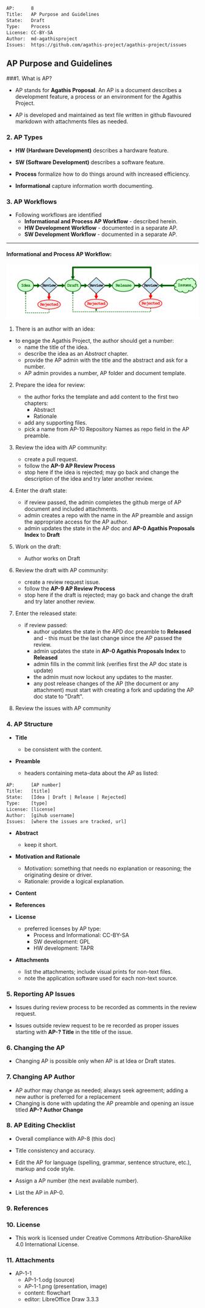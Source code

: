 ```
AP:      8
Title:   AP Purpose and Guidelines
State:   Draft
Type:    Process
License: CC-BY-SA
Author:  md-agathisproject
Issues:	 https://github.com/agathis-project/agathis-project/issues
```

## AP Purpose and Guidelines

###1. What is AP?

- AP stands for **Agathis Proposal**. An AP is a document describes a 
  development feature, a process or an environment for the Agathis Project.

- AP is developed and maintained as text file written in github flavoured 
  markdown with attachments files as needed.

### 2. AP Types

- **HW (Hardware Development)** describes a hardware feature.

- **SW (Software Development)** describes a software feature.

- **Process** formalize how to do things around with increased efficiency.
 
- **Informational** capture information worth documenting.

### 3. AP Workflows

- Following workflows are identified
  - **Informational and Process AP Workflow** - described herein.
  - **HW Development Workflow** - documented in a separate AP.
  - **SW Development Workflow** - documented in a separate AP.

***
  
#### Informational and Process AP Workflow:
  
![AP Workflow](https://github.com/agathis-project/agathis-project/blob/master/AP-8/AP-8-1.png)

1. There is an author with an idea:
  - to engage the Agathis Project, the author should get a number:
	- name the title of the idea.
	- describe the idea as an *Abstract* chapter.
	- provide the AP admin with the title and the abstract and ask for a number.
	- AP admin provides a number, AP folder and document template.

2. Prepare the idea for review:
	- the author forks the template and add content to the first two chapters:
		- Abstract
		- Rationale
	- add any supporting files.
	- pick a name from AP-10 Repository Names as repo field in the AP preamble.

3. Review the idea with AP community:
    - create a pull request.
	- follow the **AP-9 AP Review Process**
	- stop here if the idea is rejected; may go back and change the description 
	of the idea and try later another review.

4. Enter the draft state:
    - if review passed, the admin completes the github merge of AP document 
	and included attachments.
	- admin creates a repo with the name in the AP preamble and assign the 
	appropriate access for the AP author.
	- admin updates the state in the AP doc and **AP-0 Agathis Proposals Index**
    to **Draft**

5. Work on the draft:
	- Author works on Draft
	
6. Review the draft with AP community:
	- create a review request issue.
	- follow the **AP-9 AP Review Process**
	- stop here if the draft is rejected; may go back and change the draft
	and try later another review.

4. Enter the released state:
    - if review passed:
		- author updates the state in the APD doc preamble to **Released** 
		and - this must be the last change since the AP passed the 
		review.
		- admin updates the state in **AP-0 Agathis Proposals Index** to 
		**Released**
		- admin fills in the commit link (verifies first the AP doc	state is
		update)
		- the admin must now lockout any updates to the master.
		- any post release changes of the AP (the document or any attachment) 
		must start with creating a fork and updating the AP doc state to 
		"Draft".

5. Review the issues with AP community
		
		
### 4. AP Structure

- **Title**
  - be consistent with the content.

- **Preamble**
  - headers containing meta-data about the AP as listed:

```
AP:      [AP number]
Title:   [title]
State:   [Idea | Draft | Release | Rejected]
Type:    [type]
License: [license]
Author:  [gihub username]
Issues:  [where the issues are tracked, url]
```  

- **Abstract**
  - keep it short.
  
- **Motivation and Rationale**
  - Motivation: something that needs no explanation or reasoning; 
    the originating desire or driver.
  - Rationale: provide a logical explanation.

- **Content**
  
- **References**

- **License**
  - preferred licenses by AP type:
    - Process and Informational: CC-BY-SA
	- SW development: GPL
	- HW development: TAPR
  
- **Attachments**
  - list the attachments; include visual prints for non-text files.
  - note the application software used for each non-text source.


### 5. Reporting AP Issues

- Issues during review process to be recorded as comments in the review request.

- Issues outside review request to be re recorded as proper issues starting
  with **AP-? Title** in the title of the issue.

### 6. Changing the AP

- Changing AP is possible only when AP is at Idea or Draft states.

### 7. Changing AP Author

- AP author may change as needed; always seek agreement; adding a new author 
  is preferred for a replacement
- Changing is done with updating the AP preamble and opening an issue titled
  **AP-? Author Change**  

### 8. AP Editing Checklist

- Overall compliance with AP-8 (this doc)

- Title consistency and accuracy.

- Edit the AP for language (spelling, grammar, sentence structure, etc.),
  markup and code style.

- Assign a AP number (the next available number).

- List the AP in AP-0.

### 9. References

### 10. License

- This work is licensed under Creative Commons Attribution-ShareAlike 4.0
  International License.

### 11. Attachments

- AP-1-1
  - AP-1-1.odg (source)
  - AP-1-1.png (presentation, image)
  - content: flowchart
  - editor: LibreOffice Draw 3.3.3

